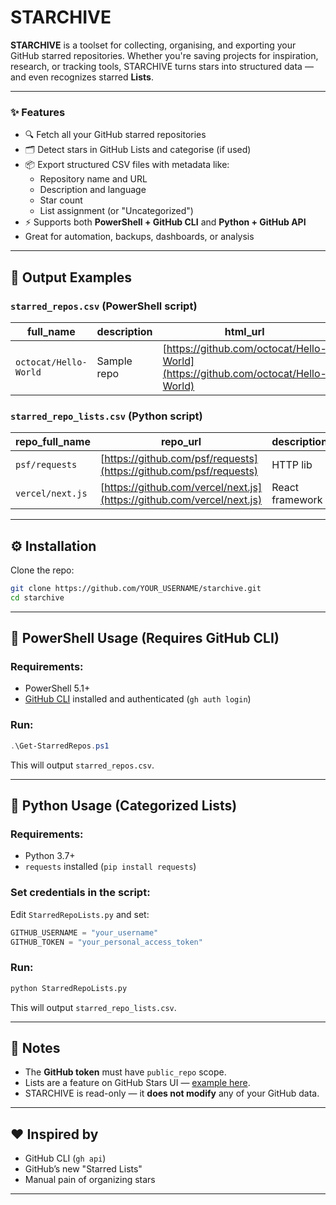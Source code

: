 # STARCHIVE

**STARCHIVE** is a toolset for collecting, organising, and exporting your GitHub starred repositories. Whether you're saving projects for inspiration, research, or tracking tools, STARCHIVE turns stars into structured data — and even recognizes starred **Lists**.

---

### ✨ Features

- 🔍 Fetch all your GitHub starred repositories
- 🗂 Detect stars in GitHub Lists and categorise (if used)
- 📦 Export structured CSV files with metadata like:
  - Repository name and URL
  - Description and language
  - Star count
  - List assignment (or "Uncategorized")
- ⚡ Supports both **PowerShell + GitHub CLI** and **Python + GitHub API**
- Great for automation, backups, dashboards, or analysis

---

## 📁 Output Examples

### `starred_repos.csv` (PowerShell script)

| full\_name            | description | html\_url                                                                        | language | stars | forks | created\_at | updated\_at |
| --------------------- | ----------- | -------------------------------------------------------------------------------- | -------- | ----- | ----- | ----------- | ----------- |
| `octocat/Hello-World` | Sample repo | [https://github.com/octocat/Hello-World](https://github.com/octocat/Hello-World) | Ruby     | 1520  | 600   | ...         | ...         |

### `starred_repo_lists.csv` (Python script)

| repo\_full\_name | repo\_url                                                              | description     | stars | list\_name     |
| ---------------- | ---------------------------------------------------------------------- | --------------- | ----- | -------------- |
| `psf/requests`   | [https://github.com/psf/requests](https://github.com/psf/requests)     | HTTP lib        | 50k+  | Python Tools   |
| `vercel/next.js` | [https://github.com/vercel/next.js](https://github.com/vercel/next.js) | React framework | 110k+ | Web Frameworks |

---

## ⚙️ Installation

Clone the repo:

```bash
git clone https://github.com/YOUR_USERNAME/starchive.git
cd starchive
```

---

## 👚 PowerShell Usage (Requires GitHub CLI)

### Requirements:

* PowerShell 5.1+
* [GitHub CLI](https://cli.github.com/) installed and authenticated (`gh auth login`)

### Run:

```powershell
.\Get-StarredRepos.ps1
```

This will output `starred_repos.csv`.

---

## 🐍 Python Usage (Categorized Lists)

### Requirements:

* Python 3.7+
* `requests` installed (`pip install requests`)

### Set credentials in the script:

Edit `StarredRepoLists.py` and set:

```python
GITHUB_USERNAME = "your_username"
GITHUB_TOKEN = "your_personal_access_token"
```

### Run:

```bash
python StarredRepoLists.py
```

This will output `starred_repo_lists.csv`.

---

## 📝 Notes

* The **GitHub token** must have `public_repo` scope.
* Lists are a feature on GitHub Stars UI — [example here](https://github.com/stars/YOUR_USERNAME/lists).
* STARCHIVE is read-only — it **does not modify** any of your GitHub data.

---

## ❤️ Inspired by

* GitHub CLI (`gh api`)
* GitHub’s new "Starred Lists"
* Manual pain of organizing stars

---
